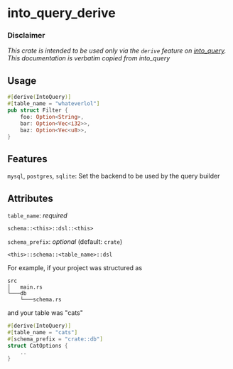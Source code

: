 # into_query_derive

### Disclaimer

_This crate is intended to be used only via the `derive` feature on [into_query](https://crates.io/crates/into_query). This documentation is verbatim copied from into_query_

## Usage

```rust
#[derive(IntoQuery)]
#[table_name = "whateverlol"]
pub struct Filter {
    foo: Option<String>,
    bar: Option<Vec<i32>>,
    baz: Option<Vec<u8>>,
}
```

## Features

`mysql`, `postgres`, `sqlite`: Set the backend to be used by the query builder

## Attributes
`table_name`: *required*
```
schema::<this>::dsl::<this>
```
`schema_prefix`: *optional* (default: `crate`)
```
<this>::schema::<table_name>::dsl
```
For example, if your project was structured as
```
src
│   main.rs
└───db
    └───schema.rs
```
and your table was "cats"
```rust
#[derive(IntoQuery)]
#[table_name = "cats"]
#[schema_prefix = "crate::db"]
struct CatOptions {
    ..
}

